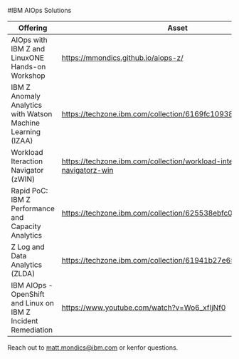 #IBM AIOps Solutions

| Offering    | Asset |
| -------- | ------- |
| AIOps with IBM Z and LinuxONE Hands-on Workshop | https://mmondics.github.io/aiops-z/ |
| IBM Z Anomaly Analytics with Watson Machine Learning (IZAA) | https://techzone.ibm.com/collection/6169fc10938adb0017417af5
| Workload Iteraction Navigator (zWIN) | https://techzone.ibm.com/collection/workload-interaction-navigatorz-win |
| Rapid PoC: IBM Z Performance and Capacity Analytics | https://techzone.ibm.com/collection/625538ebfc0b59001eae28ef |
| Z Log and Data Analytics (ZLDA) | https://techzone.ibm.com/collection/61941b27e65d30001e7bd0e1 |
| IBM AIOps - OpenShift and Linux on IBM Z Incident Remediation | https://www.youtube.com/watch?v=Wo6_xfIjNf0 |


Reach out to matt.mondics@ibm.com or kenfor questions.